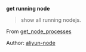 **get running node**

> show all running nodejs.

From [get_node_processes](https://github.com/aliyun-node/commands/blob/master/get_node_processes)

Author: [aliyun-node](https://github.com/aliyun-node/)
